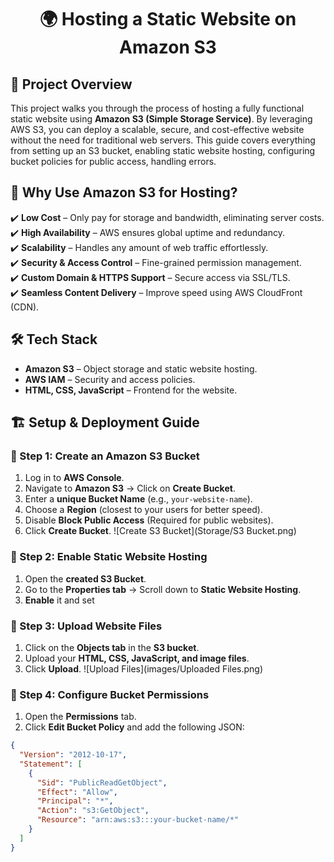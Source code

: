 **<h1><p align="center">🌍 Hosting a Static Website on Amazon S3</p></h1>**
## 📌 Project Overview
This project walks you through the process of hosting a fully functional static website using **Amazon S3 (Simple Storage Service)**. By leveraging AWS S3, you can deploy a scalable, secure, and cost-effective website without the need for traditional web servers.
This guide covers everything from setting up an S3 bucket, enabling static website hosting, configuring bucket policies for public access, handling errors.

## 🚀 Why Use Amazon S3 for Hosting?  
✔️ **Low Cost** – Only pay for storage and bandwidth, eliminating server costs.  
✔️ **High Availability** – AWS ensures global uptime and redundancy.  
✔️ **Scalability** – Handles any amount of web traffic effortlessly.  
✔️ **Security & Access Control** – Fine-grained permission management.  
✔️ **Custom Domain & HTTPS Support** – Secure access via SSL/TLS.  
✔️ **Seamless Content Delivery** – Improve speed using AWS CloudFront (CDN). 

## 🛠️ Tech Stack  
- **Amazon S3** – Object storage and static website hosting.  
- **AWS IAM** – Security and access policies.  
- **HTML, CSS, JavaScript** – Frontend for the website.  

## 🏗️ Setup & Deployment Guide  

### 🔹 Step 1: Create an Amazon S3 Bucket  
1. Log in to **AWS Console**.  
2. Navigate to **Amazon S3** → Click on **Create Bucket**.  
3. Enter a **unique Bucket Name** (e.g., `your-website-name`).  
4. Choose a **Region** (closest to your users for better speed).  
5. Disable **Block Public Access** (Required for public websites).  
6. Click **Create Bucket**.
![Create S3 Bucket](Storage/S3 Bucket.png)
 
### 🔹 Step 2: Enable Static Website Hosting  
1. Open the **created S3 Bucket**.  
2. Go to the **Properties tab** → Scroll down to **Static Website Hosting**.  
3. **Enable** it and set  

### 🔹 Step 3: Upload Website Files  
1. Click on the **Objects tab** in the **S3 bucket**.  
2. Upload your **HTML, CSS, JavaScript, and image files**.  
3. Click **Upload**.
![Upload Files](images/Uploaded Files.png)  

### 🔹 Step 4: Configure Bucket Permissions  
1. Open the **Permissions** tab.  
2. Click **Edit Bucket Policy** and add the following JSON:  

```json
{
  "Version": "2012-10-17",
  "Statement": [
    {
      "Sid": "PublicReadGetObject",
      "Effect": "Allow",
      "Principal": "*",
      "Action": "s3:GetObject",
      "Resource": "arn:aws:s3:::your-bucket-name/*"
    }
  ]
}



